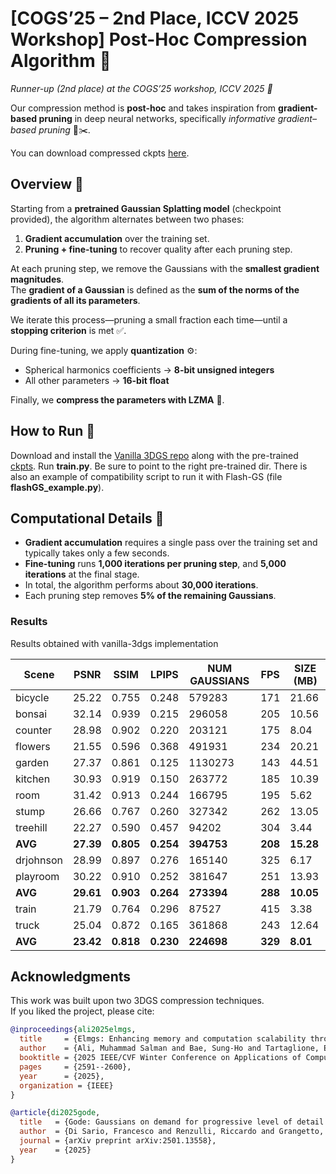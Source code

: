 # [COGS’25 – 2nd Place, ICCV 2025 Workshop] Post-Hoc Compression Algorithm 🚀

*Runner-up (2nd place) at the COGS’25 workshop, ICCV 2025 🥈*

Our compression method is **post-hoc** and takes inspiration from **gradient-based pruning** in deep neural networks, specifically *informative gradient–based pruning* 🧠✂️.

You can download compressed ckpts [here](https://drive.google.com/file/d/1pntjwW5F2RlT1vAnEZ2bAsm9v-1prRhr/view?usp=sharing).

## Overview 📌
Starting from a **pretrained Gaussian Splatting model** (checkpoint provided), the algorithm alternates between two phases:

1. **Gradient accumulation** over the training set.  
2. **Pruning + fine-tuning** to recover quality after each pruning step.

At each pruning step, we remove the Gaussians with the **smallest gradient magnitudes**.  
The **gradient of a Gaussian** is defined as the **sum of the norms of the gradients of all its parameters**.

We iterate this process—pruning a small fraction each time—until a **stopping criterion** is met ✅.

During fine-tuning, we apply **quantization** ⚙️:
- Spherical harmonics coefficients → **8-bit unsigned integers**  
- All other parameters → **16-bit float**


Finally, we **compress the parameters with LZMA** 💾.


## How to Run 🚀 ##
Download and install the [Vanilla 3DGS repo](https://github.com/graphdeco-inria/gaussian-splatting.git) along with the pre-trained [ckpts](https://repo-sam.inria.fr/fungraph/3d-gaussian-splatting/datasets/pretrained/models.zip).
Run **train.py**. Be sure to point to the right pre-trained dir. 
There is also an example of compatibility script to run it with Flash-GS (file **flashGS_example.py**).


## Computational Details 🧮
- **Gradient accumulation** requires a single pass over the training set and typically takes only a few seconds.  
- **Fine-tuning** runs **1,000 iterations per pruning step**, and **5,000 iterations** at the final stage.  
- In total, the algorithm performs about **30,000 iterations**.  
- Each pruning step removes **5% of the remaining Gaussians**.


### Results

Results obtained with vanilla-3dgs implementation

| Scene      | PSNR  | SSIM  | LPIPS | NUM GAUSSIANS | FPS | SIZE (MB) |
|------------|-------|-------|-------|---------------|-----|-----------|
| bicycle    | 25.22 | 0.755 | 0.248 | 579283        | 171 | 21.66     |
| bonsai     | 32.14 | 0.939 | 0.215 | 296058        | 205 | 10.56     |
| counter    | 28.98 | 0.902 | 0.220 | 203121        | 175 | 8.04      |
| flowers    | 21.55 | 0.596 | 0.368 | 491931        | 234 | 20.21     |
| garden     | 27.37 | 0.861 | 0.125 | 1130273       | 143 | 44.51     |
| kitchen    | 30.93 | 0.919 | 0.150 | 263772        | 185 | 10.39     |
| room       | 31.42 | 0.913 | 0.244 | 166795        | 195 | 5.62      |
| stump      | 26.66 | 0.767 | 0.260 | 327342        | 262 | 13.05     |
| treehill   | 22.27 | 0.590 | 0.457 | 94202         | 304 | 3.44      |
| **AVG**    | **27.39** | **0.805** | **0.254** | **394753** | **208** | **15.28** |
| drjohnson  | 28.99 | 0.897 | 0.276 | 165140        | 325 | 6.17      |
| playroom   | 30.22 | 0.910 | 0.252 | 381647        | 251 | 13.93     |
| **AVG**    | **29.61** | **0.903** | **0.264** | **273394** | **288** | **10.05** |
| train      | 21.79 | 0.764 | 0.296 | 87527         | 415 | 3.38      |
| truck      | 25.04 | 0.872 | 0.165 | 361868        | 243 | 12.64     |
| **AVG**    | **23.42** | **0.818** | **0.230** | **224698** | **329** | **8.01** |


## Acknowledgments

This work was built upon two 3DGS compression techniques.  
If you liked the project, please cite:

```bibtex
@inproceedings{ali2025elmgs,
  title     = {Elmgs: Enhancing memory and computation scalability through compression for 3D Gaussian splatting},
  author    = {Ali, Muhammad Salman and Bae, Sung-Ho and Tartaglione, Enzo},
  booktitle = {2025 IEEE/CVF Winter Conference on Applications of Computer Vision (WACV)},
  pages     = {2591--2600},
  year      = {2025},
  organization = {IEEE}
}

@article{di2025gode,
  title   = {Gode: Gaussians on demand for progressive level of detail and scalable compression},
  author  = {Di Sario, Francesco and Renzulli, Riccardo and Grangetto, Marco and Sugimoto, Akihiro and Tartaglione, Enzo},
  journal = {arXiv preprint arXiv:2501.13558},
  year    = {2025}
}
